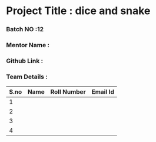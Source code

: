# Project Title : dice and snake 
### Batch NO :12
### Mentor Name :
### Github Link : 
### Team Details :
| S.no  | Name  | Roll Number  | Email Id  |
|-------|-------|--------------|-----------|
| 1  |   |   |   |
|  2 |   |   |   |
| 3  |   |   |   |
| 4  |   |   |   |